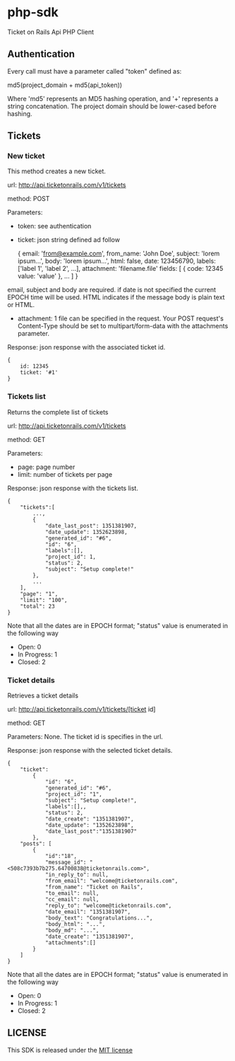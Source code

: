 php-sdk
==============

Ticket on Rails Api PHP Client

## Authentication

Every call must have a parameter called "token" defined as:

md5(project_domain + md5(api_token))

Where 'md5' represents an MD5 hashing operation, and '+' represents a string concatenation. 
The project domain should be lower-cased before hashing.

## Tickets

### New ticket
This method creates a new ticket.

url: http://api.ticketonrails.com/v1/tickets

method: POST

Parameters:

* token: see authentication
* ticket: json string defined ad follow
	
	{
		email: 'from@example.com',
		from_name: 'John Doe',
		subject: 'lorem ipsum...',
		body: 'lorem ipsum...',
		html: false,
		date: 123456790,
		labels: ['label 1', 'label 2', ...],
		attachment: 'filename.file'
		fields: [
					{
						code: 12345
						value: 'value'
					}, ...
				]
	}

email, subject and body are required. if date is not specified the current EPOCH time will be used.
HTML indicates if the message body is plain text or HTML.

* attachment: 1 file can be specified in the request. Your POST request's Content-Type 
should be set to multipart/form-data with the attachments parameter.

Response: json response with the associated ticket id.

	{
		id: 12345
		ticket: '#1'
	}

### Tickets list
Returns the complete list of tickets

url: http://api.ticketonrails.com/v1/tickets

method: GET

Parameters:

* page: page number
* limit: number of tickets per page

Response: json response with the tickets list.

	{
		"tickets":[
			...,
			{
				"date_last_post": 1351381907,
				"date_update": 1352623898,
				"generated_id": "#6",
				"id": "6",
				"labels":[],
				"project_id": 1,
				"status": 2,
				"subject": "Setup complete!"
			},
			...
		],
		"page": "1",
		"limit": "100",
		"total": 23
	}

Note that all the dates are in EPOCH format; "status" value is enumerated in the following way

* Open: 0
* In Progress: 1
* Closed: 2

### Ticket details
Retrieves a ticket details

url: http://api.ticketonrails.com/v1/tickets/[ticket id]

method: GET

Parameters: None. The ticket id is specifies in the url.

Response: json response with the selected ticket details.

	{
		"ticket":
			{
				"id": "6",
				"generated_id": "#6",
				"project_id": "1",
				"subject": "Setup complete!",
				"labels":[],,
				"status": 2,
				"date_create": "1351381907",
				"date_update": "1352623898",
				"date_last_post":"1351381907"
			},
		"posts": [
			{
				"id":"18",
				"message_id": "<508c7393b7b275.64700838@ticketonrails.com>",
				"in_reply_to": null,
				"from_email": "welcome@ticketonrails.com",
				"from_name": "Ticket on Rails",
				"to_email": null,
				"cc_email": null,
				"reply_to": "welcome@ticketonrails.com",
				"date_email": "1351381907",
				"body_text": "Congratulations...",
				"body_html": "...",
				"body_md": "...",
				"date_create": "1351381907",
				"attachments":[]
			}
		]
	}

Note that all the dates are in EPOCH format; "status" value is enumerated in the following way

* Open: 0
* In Progress: 1
* Closed: 2


## LICENSE

This SDK is released under the [MIT license](https://github.com/ticketonrails/php-sdk/blob/master/LICENSE)